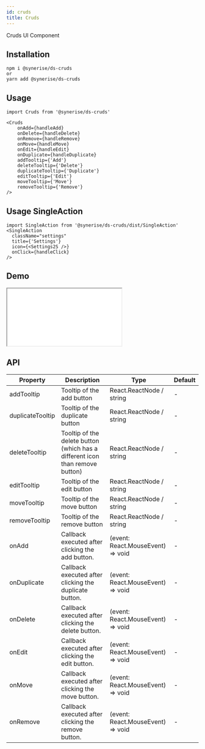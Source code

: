 ```yaml
---
id: cruds
title: Cruds
---
```


Cruds UI Component

## Installation
```
npm i @synerise/ds-cruds
or
yarn add @synerise/ds-cruds
```

## Usage
```
import Cruds from '@synerise/ds-cruds'

<Cruds 
    onAdd={handleAdd} 
    onDelete={handleDelete} 
    onRemove={handleRemove} 
    onMove={handleMove} 
    onEdit={handleEdit} 
    onDuplicate={handleDuplicate} 
    addTooltip={'Add'} 
    deleteTooltip={'Delete'} 
    duplicateTooltip={'Duplicate'} 
    editTooltip={'Edit'} 
    moveTooltip={'Move'} 
    removeTooltip={'Remove'} 
/>

```

## Usage SingleAction

```
import SingleAction from '@synerise/ds-cruds/dist/SingleAction'
<SingleAction
  className="settings"
  title={'Settings'}
  icon={<Settings2S />}
  onClick={handleClick}
/>
```

## Demo

<iframe src="/storybook-static/iframe.html?id=components-cruds--default"></iframe>

## API

| Property         | Description                                                                  | Type                                           | Default |
| ---------------- | ---------------------------------------------------------------------------- | ---------------------------------------------- | ------- |
| addTooltip       | Tooltip of the add button                                                    | React.ReactNode / string                       | -       |
| duplicateTooltip | Tooltip of the duplicate button                                              | React.ReactNode / string                       | -       |
| deleteTooltip    | Tooltip of the delete button (which has a different icon than remove button) | React.ReactNode / string                       | -       |
| editTooltip      | Tooltip of the edit button                                                   | React.ReactNode / string                       | -       |
| moveTooltip      | Tooltip of the move button                                                   | React.ReactNode / string                       | -       |
| removeTooltip    | Tooltip of the remove button                                                 | React.ReactNode / string                       | -       |
| onAdd            | Callback executed after clicking the add button.                             | (event: React.MouseEvent) => void | -       |
| onDuplicate      | Callback executed after clicking the duplicate button.                       | (event: React.MouseEvent) => void | -       |
| onDelete         | Callback executed after clicking the delete button.                          | (event: React.MouseEvent) => void | -       |
| onEdit           | Callback executed after clicking the edit button.                            | (event: React.MouseEvent) => void | -       |
| onMove           | Callback executed after clicking the move button.                            | (event: React.MouseEvent) => void | -       |
| onRemove         | Callback executed after clicking the remove button.                          | (event: React.MouseEvent) => void | -       |
